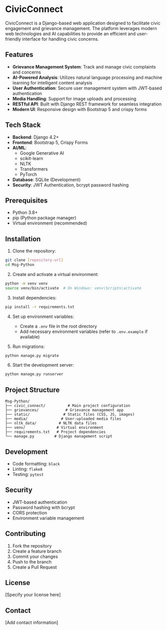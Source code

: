 # CivicConnect

CivicConnect is a Django-based web application designed to facilitate civic engagement and grievance management. The platform leverages modern web technologies and AI capabilities to provide an efficient and user-friendly interface for handling civic concerns.

## Features

- **Grievance Management System**: Track and manage civic complaints and concerns
- **AI-Powered Analysis**: Utilizes natural language processing and machine learning for intelligent content analysis
- **User Authentication**: Secure user management system with JWT-based authentication
- **Media Handling**: Support for image uploads and processing
- **RESTful API**: Built with Django REST framework for seamless integration
- **Modern UI**: Responsive design with Bootstrap 5 and crispy forms

## Tech Stack

- **Backend**: Django 4.2+
- **Frontend**: Bootstrap 5, Crispy Forms
- **AI/ML**: 
  - Google Generative AI
  - scikit-learn
  - NLTK
  - Transformers
  - PyTorch
- **Database**: SQLite (Development)
- **Security**: JWT Authentication, bcrypt password hashing

## Prerequisites

- Python 3.8+
- pip (Python package manager)
- Virtual environment (recommended)

## Installation

1. Clone the repository:
```bash
git clone [repository-url]
cd Msg-Python
```

2. Create and activate a virtual environment:
```bash
python -m venv venv
source venv/bin/activate  # On Windows: venv\Scripts\activate
```

3. Install dependencies:
```bash
pip install -r requirements.txt
```

4. Set up environment variables:
   - Create a `.env` file in the root directory
   - Add necessary environment variables (refer to `.env.example` if available)

5. Run migrations:
```bash
python manage.py migrate
```

6. Start the development server:
```bash
python manage.py runserver
```

## Project Structure

```
Msg-Python/
├── civic_connect/          # Main project configuration
├── grievances/            # Grievance management app
├── static/               # Static files (CSS, JS, images)
├── media/               # User-uploaded media files
├── nltk_data/          # NLTK data files
├── venv/              # Virtual environment
├── requirements.txt   # Project dependencies
└── manage.py         # Django management script
```

## Development

- Code formatting: `black`
- Linting: `flake8`
- Testing: `pytest`

## Security

- JWT-based authentication
- Password hashing with bcrypt
- CORS protection
- Environment variable management

## Contributing

1. Fork the repository
2. Create a feature branch
3. Commit your changes
4. Push to the branch
5. Create a Pull Request

## License

[Specify your license here]

## Contact

[Add contact information] 